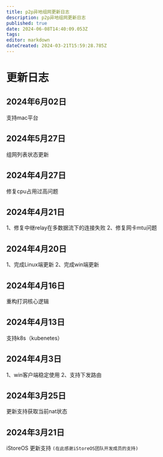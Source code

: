 ```yaml
---
title: p2p异地组网更新日志
description: p2p异地组网更新日志
published: true
date: 2024-06-08T14:40:09.053Z
tags: 
editor: markdown
dateCreated: 2024-03-21T15:59:28.785Z
---
```


# 更新日志
## 2024年6月02日
支持mac平台
## 2024年5月27日
组网列表状态更新
## 2024年4月27日
修复cpu占用过高问题
## 2024年4月21日  
1、修复中继relay在多数据流下的连接失败
2、修复网卡mtu问题
## 2024年4月20日  
1、完成Linux端更新
2、完成win端更新
## 2024年4月16日  
重构打洞核心逻辑
## 2024年4月13日
支持k8s（kubenetes）
## 2024年4月3日  
1、win客户端稳定使用
2、支持下发路由
## 2024年3月25日  
更新支持获取当前nat状态
## 2024年3月21日  
iStoreOS 更新支持 `(在此感谢iStoreOS团队开发成员的支持)`